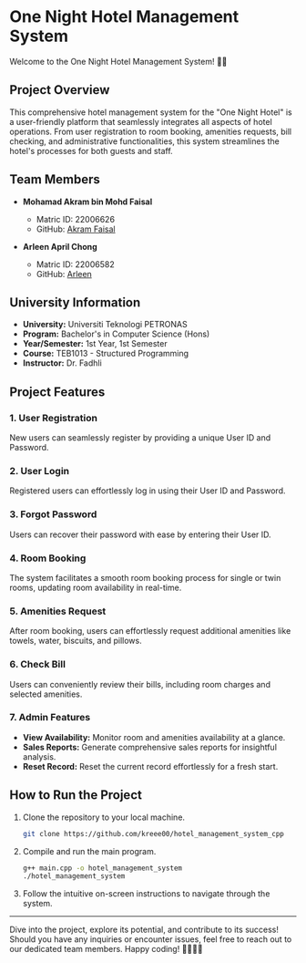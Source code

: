 # One Night Hotel Management System

Welcome to the One Night Hotel Management System! 🏨🌙

## Project Overview

This comprehensive hotel management system for the "One Night Hotel" is a user-friendly platform that seamlessly integrates all aspects of hotel operations. From user registration to room booking, amenities requests, bill checking, and administrative functionalities, this system streamlines the hotel's processes for both guests and staff.

## Team Members

- **Mohamad Akram bin Mohd Faisal**
  - Matric ID: 22006626
  - GitHub: [Akram Faisal](https://github.com/kreee00)

- **Arleen April Chong**
  - Matric ID: 22006582
  - GitHub: [Arleen](https://github.com/barzj04)

## University Information

- **University:** Universiti Teknologi PETRONAS
- **Program:** Bachelor's in Computer Science (Hons)
- **Year/Semester:** 1st Year, 1st Semester
- **Course:** TEB1013 - Structured Programming
- **Instructor:** Dr. Fadhli

## Project Features

### 1. User Registration

New users can seamlessly register by providing a unique User ID and Password.

### 2. User Login

Registered users can effortlessly log in using their User ID and Password.

### 3. Forgot Password

Users can recover their password with ease by entering their User ID.

### 4. Room Booking

The system facilitates a smooth room booking process for single or twin rooms, updating room availability in real-time.

### 5. Amenities Request

After room booking, users can effortlessly request additional amenities like towels, water, biscuits, and pillows.

### 6. Check Bill

Users can conveniently review their bills, including room charges and selected amenities.

### 7. Admin Features

- **View Availability:** Monitor room and amenities availability at a glance.
- **Sales Reports:** Generate comprehensive sales reports for insightful analysis.
- **Reset Record:** Reset the current record effortlessly for a fresh start.

## How to Run the Project

1. Clone the repository to your local machine.
   ```bash
   git clone https://github.com/kreee00/hotel_management_system_cpp
   ```

2. Compile and run the main program.
   ```bash
   g++ main.cpp -o hotel_management_system
   ./hotel_management_system
   ```

3. Follow the intuitive on-screen instructions to navigate through the system.

---

Dive into the project, explore its potential, and contribute to its success! Should you have any inquiries or encounter issues, feel free to reach out to our dedicated team members. Happy coding! 👩‍💻👨‍💻
